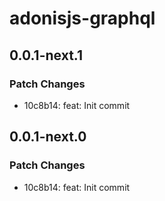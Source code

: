 # adonisjs-graphql

## 0.0.1-next.1

### Patch Changes

- 10c8b14: feat: Init commit

## 0.0.1-next.0

### Patch Changes

- 10c8b14: feat: Init commit
